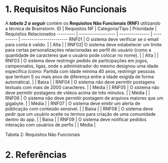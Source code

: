 # 1. Requisitos Não Funcionais
A ***tabela 2 a seguir*** contém os **Requisitos Não Funcionais (RNF)** utilizando a técnica de Brainstorm.
ID   | Requisitos NF   | Categoria/Tipo  | Prioridade | Requisitos Relacionados
--------- | ------------------ | --------------- | ---------- | -----------------------
RNF01 | O sistema deve verificar se o email para conta é valido. | | Alta |  |
RNF02| O sistema deve estabelecer um limite para certas personalizações relacionadas ao perfil do usuário (como a quantidade de caracteres que o usuário pode colocar no nome). |  | Alta |  |
RNF03 | O sistema deve restringir pedido de participações em jogos, campeonatos, ligas, onde o administrador do mesmo designou uma idade especifica (como: Partida com idade minima 40 anos, restringir pessoas que tenham 5 ou mais anos de diferença entre a idade exigida de forma automática). |  | Baixa |  |
RNF04 | O sistema não deve permitir postagens textuais com mais de 2000 caracteres. |  | Média |  |
RNF05 | O sistema não deve permitir postagens de vídeos acima de três minutos. | | Média | | 
RNF06 | O sistema não deve permitir postagem de arquivos maiores que um gigabyte. | | Média | |
RNF07 | O sistema deve emitir um alerta de públicação com conteúdo sensível. | | Baixa | |
RNF08 | O sistema deve pedir que um usuário aceite os termos para criação de uma comunidade dentro do app. | | Baixa | |
RNF09 | O sistema deve notificar pedidos interação com usuários de perfis | | Média |

Tabela 2: Requisitos Não Funcionais
# 2. Referências
